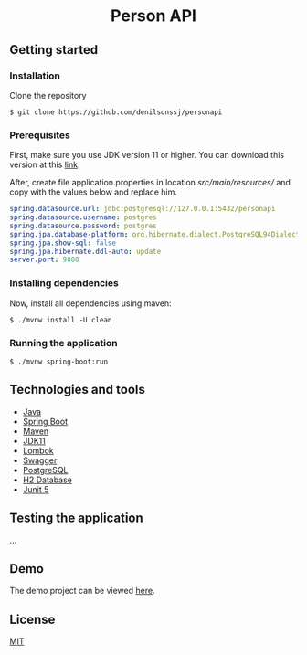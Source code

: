 <h1 align="center">Person API</h1>

## Getting started

### Installation

Clone the repository
``` 
$ git clone https://github.com/denilsonssj/personapi
```

### Prerequisites

First, make sure you use JDK version 11 or higher. You can download this version at this [link](https://www.oracle.com/br/java/technologies/javase-jdk11-downloads.html).

After, create file application.properties in location *src/main/resources/* and copy with the values below and replace him.

```yml
spring.datasource.url: jdbc:postgresql://127.0.0.1:5432/personapi
spring.datasource.username: postgres
spring.datasource.password: postgres
spring.jpa.database-platform: org.hibernate.dialect.PostgreSQL94Dialect
spring.jpa.show-sql: false
spring.jpa.hibernate.ddl-auto: update
server.port: 9000
```

### Installing dependencies

Now, install all dependencies using maven: 
``` 
$ ./mvnw install -U clean
```
### Running the application

```
$ ./mvnw spring-boot:run
``` 

## Technologies and tools

- [Java](https://www.java.com/)
- [Spring Boot](https://spring.io/projects/spring-boot)
- [Maven](https://maven.apache.org/)
- [JDK11](https://www.oracle.com/br/java/technologies/javase-jdk11-downloads.html)
- [Lombok](https://projectlombok.org/)
- [Swagger](https://swagger.io/)
- [PostgreSQL](https://www.postgresql.org/)
- [H2 Database](https://www.h2database.com/html/main.html)
- [Junit 5](https://junit.org/junit5/)

## Testing the application
...

## Demo

The demo project can be viewed [here](https://denilsonssj-personapi.herokuapp.com/swagger-ui/).

## License

[MIT](https://github.com/denilsonssj/personapi/blob/main/LICENSE)